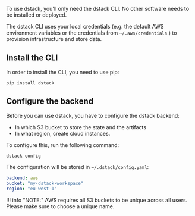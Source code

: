 To use dstack, you'll only need the dstack CLI. No other software needs to be installed or deployed.

The dstack CLI uses your local credentials (e.g. the default AWS environment variables 
or the credentials from `~/.aws/credentials`.) to provision infrastructure and store data.

## Install the CLI

In order to install the CLI, you need to use pip:

```shell
pip install dstack
```

## Configure the backend

Before you can use dstack, you have to configure the dstack backend:

 * In which S3 bucket to store the state and the artifacts
 * In what region, create cloud instances.

To configure this, run the following command:

```shell
dstack config
```

The configuration will be stored in `~/.dstack/config.yaml`:

```yaml
backend: aws
bucket: "my-dstack-workspace"
region: "eu-west-1"
```

!!! info "NOTE:"
    AWS requires all S3 buckets to be unique across all users. Please make sure to choose a unique name.

